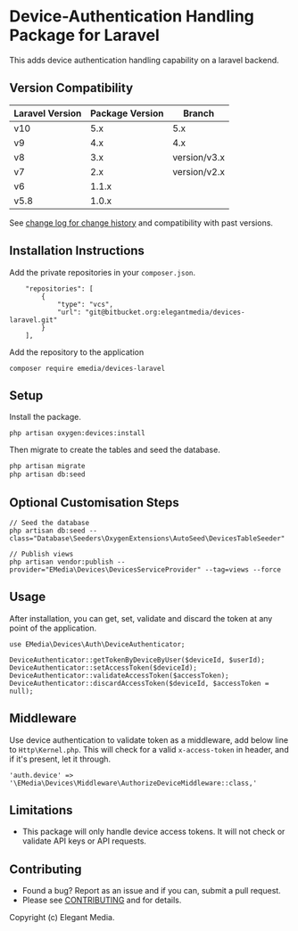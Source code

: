 # Device-Authentication Handling Package for Laravel

This adds device authentication handling capability on a laravel backend.

## Version Compatibility

| Laravel Version | Package Version | Branch       |
|-----------------|-----------------|--------------|
| v10             | 5.x             | 5.x          |
| v9              | 4.x             | 4.x          |
| v8              | 3.x             | version/v3.x |
| v7              | 2.x             | version/v2.x |
| v6              | 1.1.x           |              | 
| v5.8            | 1.0.x           |              | 

See [change log for change history](CHANGELOG.md) and compatibility with past versions.

## Installation Instructions

Add the private repositories in your `composer.json`.

```
    "repositories": [
        {
            "type": "vcs",
            "url": "git@bitbucket.org:elegantmedia/devices-laravel.git"
        }
    ],
```

Add the repository to the application
```
composer require emedia/devices-laravel
```

## Setup

Install the package.

```
php artisan oxygen:devices:install
```

Then migrate to create the tables and seed the database.

``` bash
php artisan migrate
php artisan db:seed
```

## Optional Customisation Steps

```
// Seed the database
php artisan db:seed --class="Database\Seeders\OxygenExtensions\AutoSeed\DevicesTableSeeder"

// Publish views
php artisan vendor:publish --provider="EMedia\Devices\DevicesServiceProvider" --tag=views --force
```


## Usage

After installation, you can get, set, validate and discard the token at any point of the application.

```
use EMedia\Devices\Auth\DeviceAuthenticator;

DeviceAuthenticator::getTokenByDeviceByUser($deviceId, $userId);
DeviceAuthenticator::setAccessToken($deviceId);
DeviceAuthenticator::validateAccessToken($accessToken);
DeviceAuthenticator::discardAccessToken($deviceId, $accessToken = null);
```

## Middleware

Use device authentication to validate token as a middleware, add below line to `Http\Kernel.php`. This will check for a valid `x-access-token` in header, and if it's present, let it through.

```
'auth.device' => '\EMedia\Devices\Middleware\AuthorizeDeviceMiddleware::class,'
```

## Limitations

- This package will only handle device access tokens. It will not check or validate API keys or API requests.

## Contributing

- Found a bug? Report as an issue and if you can, submit a pull request.
- Please see [CONTRIBUTING](CONTRIBUTING.md) and for details.

Copyright (c) Elegant Media.
